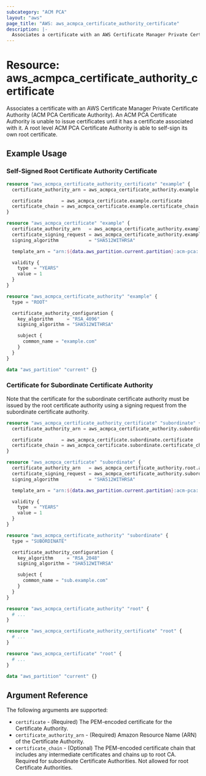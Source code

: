 ```yaml
---
subcategory: "ACM PCA"
layout: "aws"
page_title: "AWS: aws_acmpca_certificate_authority_certificate"
description: |-
  Associates a certificate with an AWS Certificate Manager Private Certificate Authority
---
```


# Resource: aws_acmpca_certificate_authority_certificate

Associates a certificate with an AWS Certificate Manager Private Certificate Authority (ACM PCA Certificate Authority). An ACM PCA Certificate Authority is unable to issue certificates until it has a certificate associated with it. A root level ACM PCA Certificate Authority is able to self-sign its own root certificate.

## Example Usage

### Self-Signed Root Certificate Authority Certificate

```terraform
resource "aws_acmpca_certificate_authority_certificate" "example" {
  certificate_authority_arn = aws_acmpca_certificate_authority.example.arn

  certificate       = aws_acmpca_certificate.example.certificate
  certificate_chain = aws_acmpca_certificate.example.certificate_chain
}

resource "aws_acmpca_certificate" "example" {
  certificate_authority_arn   = aws_acmpca_certificate_authority.example.arn
  certificate_signing_request = aws_acmpca_certificate_authority.example.certificate_signing_request
  signing_algorithm           = "SHA512WITHRSA"

  template_arn = "arn:${data.aws_partition.current.partition}:acm-pca:::template/RootCACertificate/V1"

  validity {
    type  = "YEARS"
    value = 1
  }
}

resource "aws_acmpca_certificate_authority" "example" {
  type = "ROOT"

  certificate_authority_configuration {
    key_algorithm     = "RSA_4096"
    signing_algorithm = "SHA512WITHRSA"

    subject {
      common_name = "example.com"
    }
  }
}

data "aws_partition" "current" {}
```

### Certificate for Subordinate Certificate Authority

Note that the certificate for the subordinate certificate authority must be issued by the root certificate authority using a signing request from the subordinate certificate authority.

```terraform
resource "aws_acmpca_certificate_authority_certificate" "subordinate" {
  certificate_authority_arn = aws_acmpca_certificate_authority.subordinate.arn

  certificate       = aws_acmpca_certificate.subordinate.certificate
  certificate_chain = aws_acmpca_certificate.subordinate.certificate_chain
}

resource "aws_acmpca_certificate" "subordinate" {
  certificate_authority_arn   = aws_acmpca_certificate_authority.root.arn
  certificate_signing_request = aws_acmpca_certificate_authority.subordinate.certificate_signing_request
  signing_algorithm           = "SHA512WITHRSA"

  template_arn = "arn:${data.aws_partition.current.partition}:acm-pca:::template/SubordinateCACertificate_PathLen0/V1"

  validity {
    type  = "YEARS"
    value = 1
  }
}

resource "aws_acmpca_certificate_authority" "subordinate" {
  type = "SUBORDINATE"

  certificate_authority_configuration {
    key_algorithm     = "RSA_2048"
    signing_algorithm = "SHA512WITHRSA"

    subject {
      common_name = "sub.example.com"
    }
  }
}

resource "aws_acmpca_certificate_authority" "root" {
  # ...
}

resource "aws_acmpca_certificate_authority_certificate" "root" {
  # ...
}

resource "aws_acmpca_certificate" "root" {
  # ...
}

data "aws_partition" "current" {}
```

## Argument Reference

The following arguments are supported:

* `certificate` - (Required) The PEM-encoded certificate for the Certificate Authority.
* `certificate_authority_arn` - (Required) Amazon Resource Name (ARN) of the Certificate Authority.
* `certificate_chain` - (Optional) The PEM-encoded certificate chain that includes any intermediate certificates and chains up to root CA. Required for subordinate Certificate Authorities. Not allowed for root Certificate Authorities.

